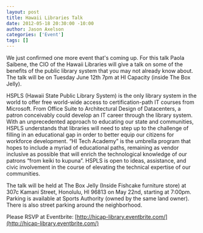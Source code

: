 ```yaml
--- 
layout: post
title: Hawaii Libraries Talk
date: 2012-05-18 20:30:00 -10:00
author: Jason Axelson
categories: ['Event']
tags: []
---
```

We just confirmed one more event that's coming up. For this talk Paola Saibene, the CIO of the Hawaii Libraries will give a talk on some of the benefits of the public library system that you may not already know about. The talk will be on Tuesday June 12th 7pm at HI Capacity (inside The Box Jelly).

HSPLS (Hawaii State Public Library System) is the only library system in the world to offer free world-wide access to certification-path IT courses from Microsoft. From Office Suite to Architectural Design of Datacenters, a patron conceivably could develop an IT career through the library system. With an unprecedented approach to educating our state and communities, HSPLS understands that libraries will need to step up to the challenge of filling in an educational gap in order to better equip our citizens for workforce development. “HI Tech Academy” is the umbrella program that hopes to include a myriad of educational paths, remaining as vendor inclusive as possible that will enrich the technological knowledge of our patrons “from keiki to kupuna”. HSPLS is open to ideas, assistance, and civic involvement in the course of elevating the technical expertise of our communities.

The talk will be held at The Box Jelly (Inside Fishcake furniture store) at 307c Kamani Street, Honolulu, HI 96813 on May 22nd, starting at 7:00pm. Parking is available at Sports Authority (owned by the same land owner). There is also street parking around the neighborhood.

Please RSVP at Eventbrite:
[http://hicap-library.eventbrite.com/](http://hicap-library.eventbrite.com/)
